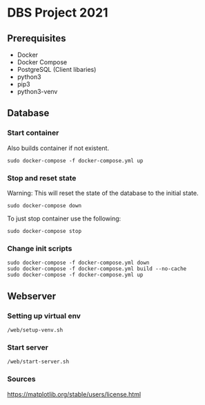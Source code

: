 # DBS Project 2021

## Prerequisites
* Docker
* Docker Compose
* PostgreSQL (Client libaries)
* python3
* pip3 
* python3-venv

## Database

### Start container
Also builds container if not existent.

    sudo docker-compose -f docker-compose.yml up

### Stop and reset state
Warning: This will reset the state of the database
to the initial state.

    sudo docker-compose down

To just stop container use the following:

    sudo docker-compose stop

### Change init scripts
    sudo docker-compose -f docker-compose.yml down
    sudo docker-compose -f docker-compose.yml build --no-cache
    sudo docker-compose -f docker-compose.yml up

## Webserver

### Setting up virtual env

    /web/setup-venv.sh


### Start server

    /web/start-server.sh

### Sources
https://matplotlib.org/stable/users/license.html

